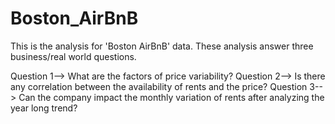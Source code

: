 # Boston_AirBnB

This is the analysis for 'Boston AirBnB' data. These analysis answer three business/real world questions.

Question 1--> What are the factors of price variability?
Question 2--> Is there any correlation between the availability of rents and the price?
Question 3--> Can the company impact the monthly variation of rents after analyzing the year long trend?
